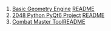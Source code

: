 1. [Basic Geometry Engine](https://github.com/TangenteLakai/basic-geometry-engine) [README](Basic-Geometry-Engine.md)
2. [2048 Python PyQt6 Project](https://github.com/TangenteLakai/2048-Python-PyQt6-Project) [README](Basic-Geometry-Engine.md)
3. [Combat Master Tool](https://github.com/TangenteLakai/Combat-Master-Tool)[README]()